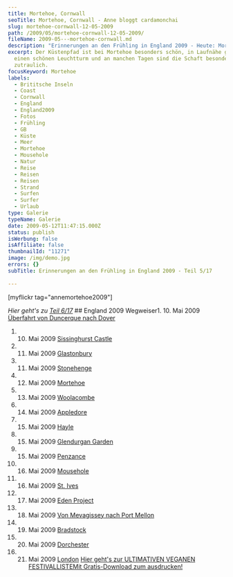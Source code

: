 ```yaml
---
title: Mortehoe, Cornwall
seoTitle: Mortehoe, Cornwall - Anne bloggt cardamonchai
slug: mortehoe-cornwall-12-05-2009
path: /2009/05/mortehoe-cornwall-12-05-2009/
fileName: 2009-05---mortehoe-cornwall.md
description: "Erinnerungen an den Frühling in England 2009 - Heute: Mortehoe"
excerpt: Der Küstenpfad ist bei Mortehoe besonders schön, in Laufnähe gibt es
  einen schönen Leuchtturm und an manchen Tagen sind die Schaft besonders
  zutraulich.
focusKeyword: Mortehoe
labels:
  - Brititsche Inseln
  - Coast
  - Cornwall
  - England
  - England2009
  - Fotos
  - Frühling
  - GB
  - Küste
  - Meer
  - Mortehoe
  - Mousehole
  - Natur
  - Reise
  - Reisen
  - Reisen
  - Strand
  - Surfen
  - Surfer
  - Urlaub
type: Galerie
typeName: Galerie
date: 2009-05-12T11:47:15.000Z
status: publish
isWerbung: false
isAffiliate: false
thumbnailId: "11271"
image: /img/demo.jpg
errors: {}
subTitle: Erinnerungen an den Frühling in England 2009 - Teil 5/17
  
---
```


[myflickr tag="annemortehoe2009"]

_Hier geht's zu_ [_Teil 6/17_](/2009/05/woolacombe-cornwall-13-05-2009/) ##
England 2009 Wegweiser1. 10. Mai 2009
[Überfahrt von Duncerque nach Dover](/2009/05/uberfahrt-von-duncerque-nach-dover-10-05-2009/)

1.  10. Mai 2009 [Sissinghurst Castle](/2009/05/sissinghurst-castle/)
1.  11. Mai 2009 [Glastonbury](/2009/05/glastonbury-11-05-2009/)
1.  11. Mai 2009 [Stonehenge](/2009/05/stonehenge-11-05-2009/)
1.  12. Mai 2009 [Mortehoe](/2009/05/mortehoe-cornwall-12-05-2009/)
1.  13. Mai 2009 [Woolacombe](/2009/05/woolacombe-cornwall-13-05-2009/)
1.  14. Mai 2009 [Appledore](/2009/05/appledore-cornwall-14-05-2009/)
1.  15. Mai 2009 [Hayle](/2009/05/hayle-cornwall-14-15-05-2009/)
1.  15. Mai 2009 [Glendurgan Garden](/2009/05/glendurgan-garden-15-05-2009-2/)
1.  15. Mai 2009 [Penzance](/2009/05/penzance-cornwall-15-05-2009/)
1.  16. Mai 2009 [Mousehole](/2009/05/mousehole-cornwall-16-05-2009/)
1.  16. Mai 2009 [St. Ives](/2009/05/st-ives-cornwall-16-05-2009/)
1.  17. Mai 2009 [Eden Project](/2009/05/eden-project/)
1.  18. Mai 2009
        [Von Mevagissey nach Port Mellon](/2009/05/von-mevagissey-nach-port-mellon-18-05-2009/)
1.  19. Mai 2009 [Bradstock](/2009/05/bradstock-19-05-2009/)
1.  20. Mai 2009 [Dorchester](/2009/05/dorchester/)
1.  21. Mai 2009 [London](/2009/05/london-21-05-2009/)
        [Hier geht's zur ULTIMATIVEN VEGANEN FESTIVALLISTEMit Gratis-Download zum ausdrucken!](/2015/03/die-ultimative-vegane-festivalliste)

  